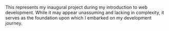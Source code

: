 This represents my inaugural project during my introduction to web development.
While it may appear unassuming and lacking in complexity, it serves as the foundation upon which I embarked on my development journey.
